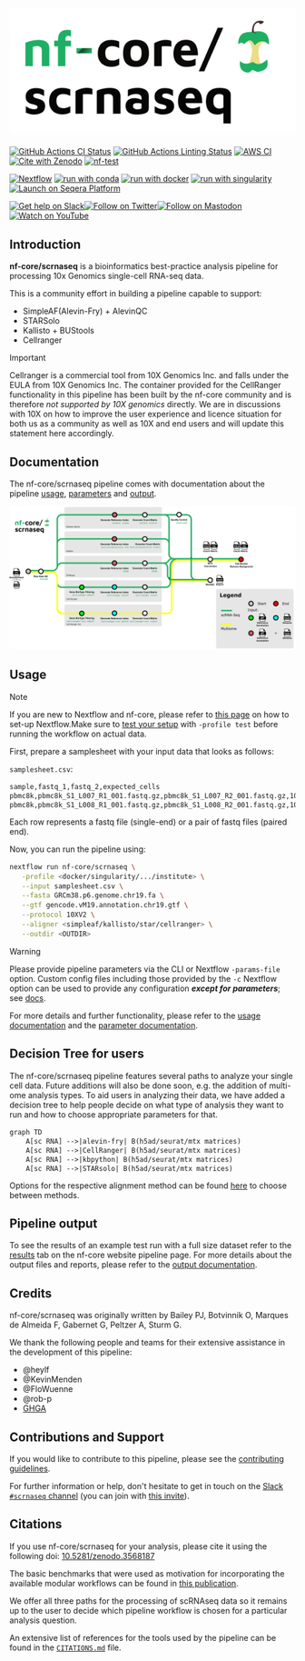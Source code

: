 <h1>
  <picture>
    <source media="(prefers-color-scheme: dark)" srcset="docs/images/nf-core-scrnaseq_logo_dark.png">
    <img alt="nf-core/scrnaseq" src="docs/images/nf-core-scrnaseq_logo_light.png">
  </picture>
</h1>

[![GitHub Actions CI Status](https://github.com/nf-core/scrnaseq/actions/workflows/ci.yml/badge.svg)](https://github.com/nf-core/scrnaseq/actions/workflows/ci.yml)
[![GitHub Actions Linting Status](https://github.com/nf-core/scrnaseq/actions/workflows/linting.yml/badge.svg)](https://github.com/nf-core/scrnaseq/actions/workflows/linting.yml)
[![AWS CI](https://img.shields.io/badge/CI%20tests-full%20size-FF9900?labelColor=000000&logo=Amazon%20AWS)](https://nf-co.re/scrnaseq/results)
[![Cite with Zenodo](http://img.shields.io/badge/DOI-10.5281/zenodo.3568187-1073c8?labelColor=000000)](https://doi.org/10.5281/zenodo.3568187)
[![nf-test](https://img.shields.io/badge/unit_tests-nf--test-337ab7.svg)](https://www.nf-test.com)

[![Nextflow](https://img.shields.io/badge/nextflow%20DSL2-%E2%89%A524.04.2-23aa62.svg)](https://www.nextflow.io/)
[![run with conda](http://img.shields.io/badge/run%20with-conda-3EB049?labelColor=000000&logo=anaconda)](https://docs.conda.io/en/latest/)
[![run with docker](https://img.shields.io/badge/run%20with-docker-0db7ed?labelColor=000000&logo=docker)](https://www.docker.com/)
[![run with singularity](https://img.shields.io/badge/run%20with-singularity-1d355c.svg?labelColor=000000)](https://sylabs.io/docs/)
[![Launch on Seqera Platform](https://img.shields.io/badge/Launch%20%F0%9F%9A%80-Seqera%20Platform-%234256e7)](https://cloud.seqera.io/launch?pipeline=https://github.com/nf-core/scrnaseq)

[![Get help on Slack](http://img.shields.io/badge/slack-nf--core%20%23scrnaseq-4A154B?labelColor=000000&logo=slack)](https://nfcore.slack.com/channels/scrnaseq)[![Follow on Twitter](http://img.shields.io/badge/twitter-%40nf__core-1DA1F2?labelColor=000000&logo=twitter)](https://twitter.com/nf_core)[![Follow on Mastodon](https://img.shields.io/badge/mastodon-nf__core-6364ff?labelColor=FFFFFF&logo=mastodon)](https://mstdn.science/@nf_core)[![Watch on YouTube](http://img.shields.io/badge/youtube-nf--core-FF0000?labelColor=000000&logo=youtube)](https://www.youtube.com/c/nf-core)

## Introduction

**nf-core/scrnaseq** is a bioinformatics best-practice analysis pipeline for processing 10x Genomics single-cell RNA-seq data.

This is a community effort in building a pipeline capable to support:

- SimpleAF(Alevin-Fry) + AlevinQC
- STARSolo
- Kallisto + BUStools
- Cellranger

> [!IMPORTANT]
> Cellranger is a commercial tool from 10X Genomics Inc. and falls under the EULA from 10X Genomics Inc. The container provided for the CellRanger functionality in this pipeline has been built by the nf-core community and is therefore _not supported by 10X genomics_ directly. We are in discussions with 10X on how to improve the user experience and licence situation for both us as a community as well as 10X and end users and will update this statement here accordingly.

## Documentation

The nf-core/scrnaseq pipeline comes with documentation about the pipeline [usage](https://nf-co.re/scrnaseq/usage), [parameters](https://nf-co.re/scrnaseq/parameters) and [output](https://nf-co.re/scrnaseq/output).

![scrnaseq workflow](docs/images/scrnaseq_pipeline_V3.0-metro_clean.png)

## Usage

> [!NOTE]
> If you are new to Nextflow and nf-core, please refer to [this page](https://nf-co.re/docs/usage/installation) on how to set-up Nextflow.Make sure to [test your setup](https://nf-co.re/docs/usage/introduction#how-to-run-a-pipeline) with `-profile test` before running the workflow on actual data.

First, prepare a samplesheet with your input data that looks as follows:

`samplesheet.csv`:

```csv
sample,fastq_1,fastq_2,expected_cells
pbmc8k,pbmc8k_S1_L007_R1_001.fastq.gz,pbmc8k_S1_L007_R2_001.fastq.gz,10000
pbmc8k,pbmc8k_S1_L008_R1_001.fastq.gz,pbmc8k_S1_L008_R2_001.fastq.gz,10000
```

Each row represents a fastq file (single-end) or a pair of fastq files (paired end).

Now, you can run the pipeline using:

```bash
nextflow run nf-core/scrnaseq \
   -profile <docker/singularity/.../institute> \
   --input samplesheet.csv \
   --fasta GRCm38.p6.genome.chr19.fa \
   --gtf gencode.vM19.annotation.chr19.gtf \
   --protocol 10XV2 \
   --aligner <simpleaf/kallisto/star/cellranger> \
   --outdir <OUTDIR>
```

> [!WARNING]
> Please provide pipeline parameters via the CLI or Nextflow `-params-file` option. Custom config files including those provided by the `-c` Nextflow option can be used to provide any configuration _**except for parameters**_; see [docs](https://nf-co.re/docs/usage/getting_started/configuration#custom-configuration-files).

For more details and further functionality, please refer to the [usage documentation](https://nf-co.re/scrnaseq/usage) and the [parameter documentation](https://nf-co.re/scrnaseq/parameters).

## Decision Tree for users

The nf-core/scrnaseq pipeline features several paths to analyze your single cell data. Future additions will also be done soon, e.g. the addition of multi-ome analysis types. To aid users in analyzing their data, we have added a decision tree to help people decide on what type of analysis they want to run and how to choose appropriate parameters for that.

```mermaid
graph TD
    A[sc RNA] -->|alevin-fry| B(h5ad/seurat/mtx matrices)
    A[sc RNA] -->|CellRanger| B(h5ad/seurat/mtx matrices)
    A[sc RNA] -->|kbpython| B(h5ad/seurat/mtx matrices)
    A[sc RNA] -->|STARsolo| B(h5ad/seurat/mtx matrices)
```

Options for the respective alignment method can be found [here](https://github.com/nf-core/scrnaseq/blob/dev/docs/usage.md#aligning-options) to choose between methods.

## Pipeline output

To see the results of an example test run with a full size dataset refer to the [results](https://nf-co.re/scrnaseq/results) tab on the nf-core website pipeline page.
For more details about the output files and reports, please refer to the
[output documentation](https://nf-co.re/scrnaseq/output).

## Credits

nf-core/scrnaseq was originally written by Bailey PJ, Botvinnik O, Marques de Almeida F, Gabernet G, Peltzer A, Sturm G.

We thank the following people and teams for their extensive assistance in the development of this pipeline:

- @heylf
- @KevinMenden
- @FloWuenne
- @rob-p
- [GHGA](https://www.ghga.de/)

## Contributions and Support

If you would like to contribute to this pipeline, please see the [contributing guidelines](.github/CONTRIBUTING.md).

For further information or help, don't hesitate to get in touch on the [Slack `#scrnaseq` channel](https://nfcore.slack.com/channels/scrnaseq) (you can join with [this invite](https://nf-co.re/join/slack)).

## Citations

If you use nf-core/scrnaseq for your analysis, please cite it using the following doi: [10.5281/zenodo.3568187](https://doi.org/10.5281/zenodo.3568187)

The basic benchmarks that were used as motivation for incorporating the available modular workflows can be found in [this publication](https://www.biorxiv.org/content/10.1101/673285v2).

We offer all three paths for the processing of scRNAseq data so it remains up to the user to decide which pipeline workflow is chosen for a particular analysis question.

An extensive list of references for the tools used by the pipeline can be found in the [`CITATIONS.md`](CITATIONS.md) file.
